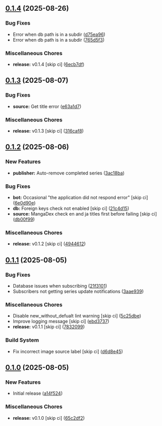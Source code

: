 ## [0.1.4](https://github.com/FAZuH/pwr-bot/compare/v0.1.3...v0.1.4) (2025-08-26)


### Bug Fixes

* Error when db path is in a subdir ([d75ea96](https://github.com/FAZuH/pwr-bot/commit/d75ea9603b7006da3c3f39e70b73ea3fb72cc880))
* Error when db path is in a subdir ([765d5f3](https://github.com/FAZuH/pwr-bot/commit/765d5f3ec43d08c078b5d62117032caef4960342))


### Miscellaneous Chores

* **release:** v0.1.4 [skip ci] ([6ecb7df](https://github.com/FAZuH/pwr-bot/commit/6ecb7df59ed634360da6c5b39338262df87291ff))

## [0.1.3](https://github.com/FAZuH/pwr-bot/compare/v0.1.2...v0.1.3) (2025-08-07)


### Bug Fixes

* **source:** Get title error ([e63a1d7](https://github.com/FAZuH/pwr-bot/commit/e63a1d7bf63aa07242c03f5c8a53b44c12462e98))


### Miscellaneous Chores

* **release:** v0.1.3 [skip ci] ([316caf8](https://github.com/FAZuH/pwr-bot/commit/316caf836eba997fadfeb31fc0e7d370e35d10ab))

## [0.1.2](https://github.com/FAZuH/pwr-bot/compare/v0.1.1...v0.1.2) (2025-08-06)


### New Features

* **publisher:** Auto-remove completed series ([3ac18ba](https://github.com/FAZuH/pwr-bot/commit/3ac18ba27134001090c0020c834fa091e42b2ef2))


### Bug Fixes

* **bot:** Occasional "the application did not respond error" [skip ci] ([6e0d90e](https://github.com/FAZuH/pwr-bot/commit/6e0d90e1e159b8d2ab71258672384fdf95036613))
* **db:** Foreign keys check not enabled [skip ci] ([21c4d15](https://github.com/FAZuH/pwr-bot/commit/21c4d15245f95ece851bc95b949d38546515c140))
* **source:** MangaDex check en and ja titles first before failing [skip ci] ([db00f99](https://github.com/FAZuH/pwr-bot/commit/db00f99c7ab2f2a024fc57a43f38f01a67986b6f))


### Miscellaneous Chores

* **release:** v0.1.2 [skip ci] ([4944612](https://github.com/FAZuH/pwr-bot/commit/4944612e2045bcddd60241e50b692601a42ea0dd))

## [0.1.1](https://github.com/FAZuH/pwr-bot/compare/v0.1.0...v0.1.1) (2025-08-05)


### Bug Fixes

* Database issues when subscribing ([21f3101](https://github.com/FAZuH/pwr-bot/commit/21f3101d260d92e6e8902e849b332e78b4dd1e2b))
* Subscribers not getting series update notifications ([3aae939](https://github.com/FAZuH/pwr-bot/commit/3aae9392f1d44d6a033cc2538147a1b45e6b2572))


### Miscellaneous Chores

* Disable new_without_defualt lint warning [skip ci] ([5c25dbe](https://github.com/FAZuH/pwr-bot/commit/5c25dbee01fd575900e25c6ce0900f1955483401))
* Improve logging message [skip ci] ([ebd3737](https://github.com/FAZuH/pwr-bot/commit/ebd3737867b708e6ee0458c750894174d1369722))
* **release:** v0.1.1 [skip ci] ([7832099](https://github.com/FAZuH/pwr-bot/commit/783209924668387bd1765b41a1b223d9e2be10cb))


### Build System

* Fix incorrect image source label [skip ci] ([d6d8e45](https://github.com/FAZuH/pwr-bot/commit/d6d8e456ef40bb60a86d5e5daa221ad313496758))

## [0.1.0](https://github.com/FAZuH/pwr-bot/compare/a14f52450e29cb38caa6fe61996dcbbed4a721d4...v0.1.0) (2025-08-05)


### New Features

* Initial release ([a14f524](https://github.com/FAZuH/pwr-bot/commit/a14f52450e29cb38caa6fe61996dcbbed4a721d4))


### Miscellaneous Chores

* **release:** v0.1.0 [skip ci] ([65c2df2](https://github.com/FAZuH/pwr-bot/commit/65c2df2fe935d6fa7581f8dffe27b5e8bfa41487))

